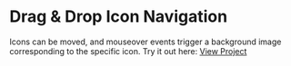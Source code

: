 # Drag & Drop Icon Navigation

Icons can be moved, and mouseover events trigger a background image corresponding to the specific icon. Try it out here: [View Project](https://agbales.github.io/drag-and-drop-navigation/)
